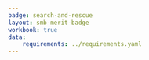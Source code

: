 ```yaml
---
badge: search-and-rescue
layout: smb-merit-badge
workbook: true
data:
    requirements: ../requirements.yaml
---
```

